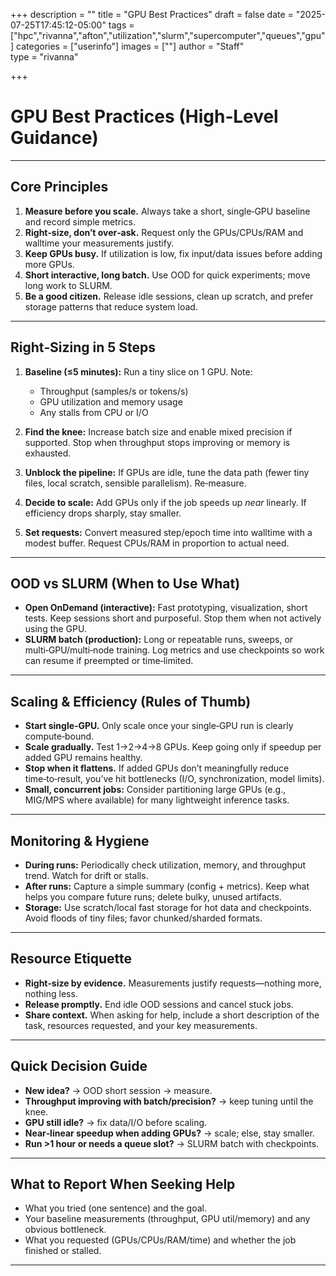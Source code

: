 +++
description = ""
title = "GPU Best Practices"
draft = false
date = "2025-07-25T17:45:12-05:00"
tags = ["hpc","rivanna","afton","utilization","slurm","supercomputer","queues","gpu"]
categories = ["userinfo"]
images = [""]
author = "Staff"  
type = "rivanna"

+++

# GPU Best Practices (High‑Level Guidance)

---

## Core Principles

1. **Measure before you scale.** Always take a short, single‑GPU baseline and record simple metrics.
2. **Right‑size, don’t over‑ask.** Request only the GPUs/CPUs/RAM and walltime your measurements justify.
3. **Keep GPUs busy.** If utilization is low, fix input/data issues before adding more GPUs.
4. **Short interactive, long batch.** Use OOD for quick experiments; move long work to SLURM.
5. **Be a good citizen.** Release idle sessions, clean up scratch, and prefer storage patterns that reduce system load.

---

## Right‑Sizing in 5 Steps

1. **Baseline (≤5 minutes):** Run a tiny slice on 1 GPU. Note:

   * Throughput (samples/s or tokens/s)
   * GPU utilization and memory usage
   * Any stalls from CPU or I/O
2. **Find the knee:** Increase batch size and enable mixed precision if supported. Stop when throughput stops improving or memory is exhausted.
3. **Unblock the pipeline:** If GPUs are idle, tune the data path (fewer tiny files, local scratch, sensible parallelism). Re‑measure.
4. **Decide to scale:** Add GPUs only if the job speeds up *near* linearly. If efficiency drops sharply, stay smaller.
5. **Set requests:** Convert measured step/epoch time into walltime with a modest buffer. Request CPUs/RAM in proportion to actual need.

---

## OOD vs SLURM (When to Use What)

* **Open OnDemand (interactive):** Fast prototyping, visualization, short tests. Keep sessions short and purposeful. Stop them when not actively using the GPU.
* **SLURM batch (production):** Long or repeatable runs, sweeps, or multi‑GPU/multi‑node training. Log metrics and use checkpoints so work can resume if preempted or time‑limited.

---

## Scaling & Efficiency (Rules of Thumb)

* **Start single‑GPU.** Only scale once your single‑GPU run is clearly compute‑bound.
* **Scale gradually.** Test 1→2→4→8 GPUs. Keep going only if speedup per added GPU remains healthy.
* **Stop when it flattens.** If added GPUs don’t meaningfully reduce time‑to‑result, you’ve hit bottlenecks (I/O, synchronization, model limits).
* **Small, concurrent jobs:** Consider partitioning large GPUs (e.g., MIG/MPS where available) for many lightweight inference tasks.

---

## Monitoring & Hygiene

* **During runs:** Periodically check utilization, memory, and throughput trend. Watch for drift or stalls.
* **After runs:** Capture a simple summary (config + metrics). Keep what helps you compare future runs; delete bulky, unused artifacts.
* **Storage:** Use scratch/local fast storage for hot data and checkpoints. Avoid floods of tiny files; favor chunked/sharded formats.

---

## Resource Etiquette

* **Right‑size by evidence.** Measurements justify requests—nothing more, nothing less.
* **Release promptly.** End idle OOD sessions and cancel stuck jobs.
* **Share context.** When asking for help, include a short description of the task, resources requested, and your key measurements.

---

## Quick Decision Guide

* **New idea?** → OOD short session → measure.
* **Throughput improving with batch/precision?** → keep tuning until the knee.
* **GPU still idle?** → fix data/I/O before scaling.
* **Near‑linear speedup when adding GPUs?** → scale; else, stay smaller.
* **Run >1 hour or needs a queue slot?** → SLURM batch with checkpoints.

---

## What to Report When Seeking Help

* What you tried (one sentence) and the goal.
* Your baseline measurements (throughput, GPU util/memory) and any obvious bottleneck.
* What you requested (GPUs/CPUs/RAM/time) and whether the job finished or stalled.

---
